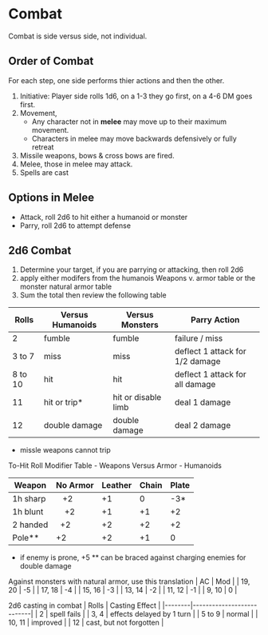 # Combat
Combat is side versus side, not individual.

## Order of Combat
For each step, one side performs thier actions and then the other.
1. Initiative: Player side rolls 1d6, on a 1-3 they go first, on a 4-6 DM goes first.
2. Movement, 
    - Any character not in **melee** may move up to their maximum movement.
    - Characters in melee may move backwards defensively or fully retreat
4. Missile weapons, bows & cross bows are fired.
5. Melee, those in melee may attack.
6. Spells are cast

## Options in Melee
- Attack, roll 2d6 to hit either a humanoid or monster
- Parry, roll 2d6 to attempt defense 

## 2d6 Combat 
1. Determine your target, if you are parrying or attacking, then roll 2d6
2. apply either modifers from the humanois Weapons v. armor table or the monster natural armor table
3. Sum the total then review the following table

|   Rolls  | Versus Humanoids | Versus Monsters     | Parry Action                    |
|----------|------------------|---------------------|---------------------------------|
|	  2    | fumble			  | fumble	            | failure / miss                  | 
|  3 to 7  | miss	          | miss		        | deflect 1 attack for 1/2 damage |
|  8 to 10 | hit              | hit                 | deflect 1 attack for all damage |
|    11    | hit or trip*     | hit or disable limb | deal 1 damage                   | 
|    12    | double damage    | double damage       | deal 2 damage                   | 
* missle weapons cannot trip

To-Hit Roll Modifier Table - Weapons Versus Armor - Humanoids

|  Weapon  | No Armor | Leather | Chain | Plate |
|----------|----------|---------|-------|-------|
| 1h sharp |    +2    |   +1    |   0   |  -3*  |
| 1h blunt |    +2    |   +1    |   +1  |  +2   |
| 2 handed |    +2    |   +2    |   +2  |  +2   |
| Pole**   |    +2    |   +2    |   +1  |   0   |
* if enemy is prone, +5
** can be braced against charging enemies for double damage

Against monsters with natural armor, use this translation
|   AC   | Mod |
| 19, 20 | -5  |
| 17, 18 | -4  |
| 15, 16 | -3  |
| 13, 14 | -2  |
| 11, 12 | -1  |
|  9, 10 |  0  |

2d6 casting in combat
|  Rolls | Casting Effect            |
|--------|---------------------------|
|    2   | spell fails               |
|  3, 4  | effects delayed by 1 turn |
| 5 to 9 | normal                    |
| 10, 11 | improved                  |
|   12   | cast, but not forgotten   |
